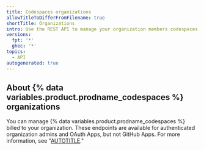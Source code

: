 ```yaml
---
title: Codespaces organizations
allowTitleToDifferFromFilename: true
shortTitle: Organizations
intro: Use the REST API to manage your organization members codespaces.
versions:
  fpt: '*'
  ghec: '*'
topics:
  - API
autogenerated: true
---
```


## About {% data variables.product.prodname_codespaces %} organizations

You can manage {% data variables.product.prodname_codespaces %} billed to your
organization. These endpoints are available for authenticated
organization admins and OAuth Apps, but not GitHub Apps. For more information,
see "[AUTOTITLE](/codespaces)."


<!-- Content after this section is automatically generated -->
